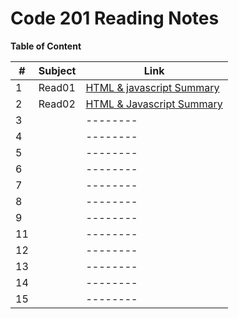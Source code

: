 # Code 201 Reading Notes

**Table of Content**

|#|Subject|Link|
|-----|--------|--------|
|1   |Read01        |[HTML & javascript Summary](https://sufianhamdan.github.io/reading-notes/Read01)|
|2   |Read02     |[HTML & Javascript Summary](https://sufianhamdan.github.io/reading-notes/class02/class02)|
|3   |        |--------|
|4   |        |--------|
|5   |        |--------|
|6   |        |--------|
|7   |        |--------|
|8   |        |--------|
|9   |        |--------|
|11  |        |--------|
|12  |        |--------|
|13  |        |--------|
|14  |        |--------|
|15  |        |--------|
